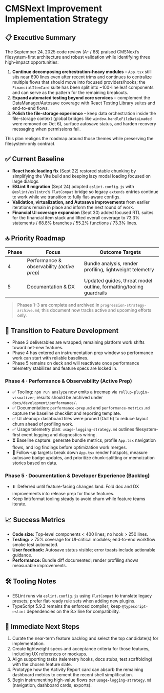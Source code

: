 # CMSNext Improvement Implementation Strategy

## 📋 Executive Summary
The September 24, 2025 code review (A- / 88) praised CMSNext’s filesystem-first architecture and robust validation while identifying three high-impact opportunities:

1. **Continue decomposing orchestration-heavy modules** – `App.tsx` still sits near 690 lines even after recent trims and continues to centralize multiple flows that should move into focused providers/hooks; the `FinancialItemCard` suite has been split into ~100-line leaf components and can serve as the pattern for the remaining breakouts.
2. **Expand automated testing beyond core services** – complement the DataManager/Autosave coverage with React Testing Library suites and end-to-end flows.
3. **Polish the file-storage experience** – keep data orchestration inside the file-storage context (global bridges like `window.handleFileDataLoaded` were removed on Oct 6), surface autosave status, and harden recovery messaging when permissions fail.

This plan realigns the roadmap around those themes while preserving the filesystem-only contract.

## ✅ Current Baseline
- **React hook loading fix** (Sept 22) restored stable chunking by simplifying the Vite build and keeping lazy modal loading focused on large dialogs.
- **ESLint 9 migration** (Sept 24) adopted `eslint.config.js` with `@eslint/eslintrc`’s `FlatCompat` bridge so legacy `extends` entries continue to work while we transition to fully flat-aware configs.
- **Validation, virtualization, and Autosave improvements** from earlier iterations remain in place and inform the next round of work.
- **Financial UI coverage expansion** (Sept 30) added focused RTL suites for the financial item stack and lifted overall coverage to 73.3% statements / 68.8% branches / 55.2% functions / 73.3% lines.

## 🔝 Priority Roadmap
| Phase | Focus | Outcome Targets |
|-------|-------|-----------------|
| 4 | Performance & observability *(active prep)* | Bundle analysis, render profiling, lightweight telemetry |
| 5 | Documentation & DX | Updated guides, threat model outline, formatting/tooling guardrails |

> Phases 1–3 are complete and archived in `progression-strategy-archive.md`; this document now tracks active and upcoming efforts only.

## 🔄 Transition to Feature Development
- Phase 3 deliverables are wrapped; remaining platform work shifts toward net-new features.
- Phase 4 has entered an instrumentation prep window so performance work can start with reliable baselines.
- Phase 5 remains on deck and will reactivate once performance telemetry stabilizes and feature specs are locked in.

### Phase 4 · Performance & Observability (Active Prep)
- ✅ Tooling: `npm run analyze` now emits a treemap via `rollup-plugin-visualizer`; results should be archived under `docs/development/performance/`.
- ✅ Documentation: `performance-prep.md` and `performance-metrics.md` capture the baseline checklist and reporting template.
- ✅ UI cleanup: dashboard tiles were pruned (Oct 6) to reduce layout churn ahead of profiling work.
- ✅ Usage telemetry plan: `usage-logging-strategy.md` outlines filesystem-first event logging and diagnostics wiring.
- ⏳ Baseline capture: generate bundle metrics, profile `App.tsx` navigation flows, and log findings before optimization work merges.
- 📌 Follow-up targets: break down `App.tsx` render hotspots, measure autosave badge updates, and prioritize chunk-splitting or memoization stories based on data.

### Phase 5 · Documentation & Developer Experience (Backlog)
- ⏸️ Deferred until feature-facing changes land. Fold doc and DX improvements into release prep for those features.
- Keep lint/format tooling steady to avoid churn while feature teams iterate.

## 📈 Success Metrics
- **Code size:** Top-level components < 400 lines; no hook > 250 lines.
- **Testing:** > 75% coverage for UI-critical modules; end-to-end workflow smoke test automated.
- **User feedback:** Autosave status visible; error toasts include actionable guidance.
- **Performance:** Bundle diff documented; render profiling shows measurable improvements.

## 🛠 Tooling Notes
- ESLint runs via `eslint.config.js` using `FlatCompat` to translate legacy presets; prefer flat-ready rule sets when adding new plugins.
- TypeScript 5.9.2 remains the enforced compiler; keep `@typescript-eslint` dependencies on the 8.x line for compatibility.

## 🚀 Immediate Next Steps
1. Curate the near-term feature backlog and select the top candidate(s) for implementation.
2. Create lightweight specs and acceptance criteria for those features, including UX references or mockups.
3. Align supporting tasks (telemetry hooks, docs stubs, test scaffolding) with the chosen feature slate.
4. Prototype how the Activity Report card can absorb the remaining dashboard metrics to cement the recent shell simplification.
5. Begin instrumenting high-value flows per `usage-logging-strategy.md` (navigation, dashboard cards, exports).